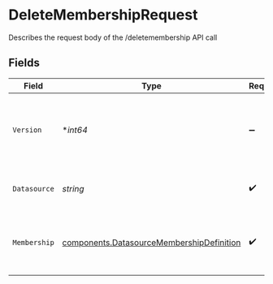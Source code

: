 # DeleteMembershipRequest

Describes the request body of the /deletemembership API call


## Fields

| Field                                                                                                           | Type                                                                                                            | Required                                                                                                        | Description                                                                                                     |
| --------------------------------------------------------------------------------------------------------------- | --------------------------------------------------------------------------------------------------------------- | --------------------------------------------------------------------------------------------------------------- | --------------------------------------------------------------------------------------------------------------- |
| `Version`                                                                                                       | **int64*                                                                                                        | :heavy_minus_sign:                                                                                              | Version number for document for optimistic concurrency control. If absent or 0 then no version checks are done. |
| `Datasource`                                                                                                    | *string*                                                                                                        | :heavy_check_mark:                                                                                              | The datasource for which the membership is removed                                                              |
| `Membership`                                                                                                    | [components.DatasourceMembershipDefinition](../../models/components/datasourcemembershipdefinition.md)          | :heavy_check_mark:                                                                                              | describes the membership row of a group. Only one of memberUserId and memberGroupName can be specified.         |